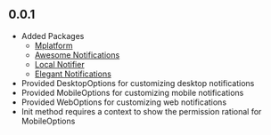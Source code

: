 ## 0.0.1

* Added Packages
  * [Mplatform](https://pub.dev/packages/mplatform)
  * [Awesome Notifications](https://pub.dev/packages/awesome_notifications)
  * [Local Notifier](https://pub.dev/packages/local_notifier)
  * [Elegant Notifications](https://pub.dev/packages/elegant_notification)
* Provided DesktopOptions for customizing desktop notifications
* Provided MobileOptions for customizing mobile notifications
* Provided WebOptions for customizing web notifications
* Init method requires a context to show the permission rational for MobileOptions